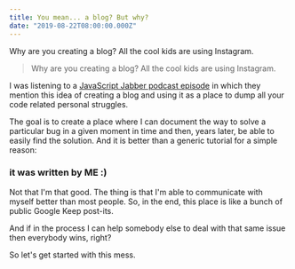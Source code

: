 ```yaml
---
title: You mean... a blog? But why?
date: "2019-08-22T08:00:00.000Z"
---
```


Why are you creating a blog? All the cool kids are using Instagram.

<!-- more -->

> Why are you creating a blog? All the cool kids are using Instagram.

I was listening to a [JavaScript Jabber podcast episode](https://devchat.tv/js-jabber/jsj-381-building-a-personal-brand-with-john-sonmez/) in which they mention this idea of creating a blog and using it as a place to dump all your code related personal struggles.

The goal is to create a place where I can document the way to solve a particular bug in a given moment in time and then, years later, be able to easily find the solution. And it is better than a generic tutorial for a simple reason:

### it was written by ME :)

Not that I'm that good. The thing is that I'm able to communicate with myself better than most people. So, in the end, this place is like a bunch of public Google Keep post-its.

And if in the process I can help somebody else to deal with that same issue then everybody wins, right?

So let's get started with this mess.
